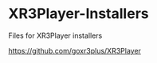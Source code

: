 # XR3Player-Installers
Files for XR3Player installers

https://github.com/goxr3plus/XR3Player 
  
 
 
